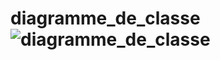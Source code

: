 # diagramme_de_classe![diagramme_de_classe](https://user-images.githubusercontent.com/117072849/213797780-32c1737f-0a9f-4c21-a180-fd4690015637.png)

